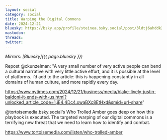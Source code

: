 ```yaml
---
layout: social
category: social
title: Warping the Digital Commons
date: 2024-12-21
bluesky: https://bsky.app/profile/steinea.bsky.social/post/3ldtj6ahddk2j
mastodon:
threads:
twitter:
---
```


*Mirrors: [Bluesky]({{ page.bluesky }})*

Repost @ckunzelman: "A very small number of very active people can bend a cultural narrative with very little active effort, and it is possible at the level of platforms. I’d add to the article: this is happening constantly in all domains of human culture, and more rapidly every day.

<https://www.nytimes.com/2024/12/21/business/media/blake-lively-justin-baldoni-it-ends-with-us.html?unlocked_article_code=1.jE4.4Dc4.xwaBXc8EtHxd&smid=url-share>"

@tortoisemedia.bsky.social's Who Trolled Amber goes deep on how this playbook is executed. The targeted warping of our digital commons is a terrifying new threat that we need to learn how to identify and combat.

<https://www.tortoisemedia.com/listen/who-trolled-amber>
